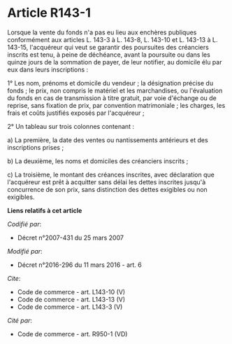 # Article R143-1

Lorsque la vente du fonds n'a pas eu lieu aux enchères publiques conformément aux articles L. 143-3 à L. 143-8, L. 143-10 et
L. 143-13 à L. 143-15, l'acquéreur qui veut se garantir des poursuites des créanciers inscrits est tenu, à peine de
déchéance, avant la poursuite ou dans les quinze jours de la sommation de payer, de leur notifier, au domicile élu par eux
dans leurs inscriptions : 

1° Les nom, prénoms et domicile du vendeur ; la désignation précise du fonds ; le prix, non compris le matériel et les
marchandises, ou l'évaluation du fonds en cas de transmission à titre gratuit, par voie d'échange ou de reprise, sans
fixation de prix, par convention matrimoniale ; les charges, les frais et coûts justifiés exposés par l'acquéreur ; 

2° Un tableau sur trois colonnes contenant : 

a) La première, la date des ventes ou nantissements antérieurs et des inscriptions prises ; 

b) La deuxième, les noms et domiciles des créanciers inscrits ; 

c) La troisième, le montant des créances inscrites, avec déclaration que l'acquéreur est prêt à acquitter sans délai les
dettes inscrites jusqu'à concurrence de son prix, sans distinction des dettes exigibles ou non exigibles.

**Liens relatifs à cet article**

_Codifié par_:

  - Décret n°2007-431 du 25 mars 2007

_Modifié par_:

  - Décret n°2016-296 du 11 mars 2016 - art. 6

_Cite_:

  - Code de commerce - art. L143-10 (V)
  - Code de commerce - art. L143-13 (V)
  - Code de commerce - art. L143-3 (V)

_Cité par_:

  - Code de commerce - art. R950-1 (VD)

